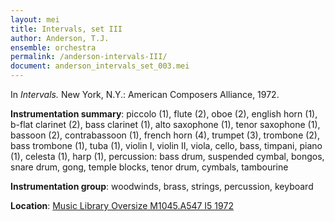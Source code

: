 ```yaml
---
layout: mei
title: Intervals, set III
author: Anderson, T.J.
ensemble: orchestra 
permalink: /anderson-intervals-III/
document: anderson_intervals_set_003.mei
---
```


In *Intervals.* New York, N.Y.: American Composers Alliance, 1972.

**Instrumentation summary**: piccolo (1), flute (2), oboe (2), english horn (1), b-flat clarinet (2), bass clarinet (1), alto saxophone (1), tenor saxophone (1), bassoon (2), contrabassoon (1), french horn (4), trumpet (3), trombone (2), bass trombone (1), tuba (1), violin I, violin II, viola, cello, bass, timpani, piano (1), celesta (1), harp (1), percussion: bass drum, suspended cymbal, bongos, snare drum, gong, temple blocks, tenor drum, cymbals, tambourine

**Instrumentation group**: woodwinds, brass, strings, percussion, keyboard

**Location**: <a href="https://tufts-primo.hosted.exlibrisgroup.com/permalink/f/bnf7qa/01TUN_ALMA21108713630003851" target="_blank">Music Library Oversize M1045.A547 I5 1972</a>
